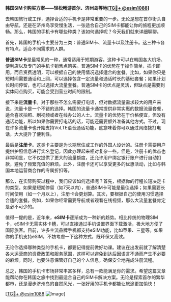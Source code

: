 **韩国SIM卡购买方案——轻松畅游首尔、济州岛等地[[TG💪+ @esim1088](https://t.me/s/esim1088)]**

去韩国旅行或工作，选择合适的手机卡是非常重要的一步。无论是想在首尔街头自由导航，还是在济州岛享受慢生活，一张适合自己的SIM卡都能让你的旅程更加顺畅。那么，韩国的手机卡有哪些种类？该如何选择呢？今天我们就来详细聊聊。

首先，韩国的手机卡主要分为三类：普通SIM卡、流量卡以及注册卡。这三种卡各有特点，适合不同需求的人群。

**普通SIM卡**是最常见的一种，通常适用于短期游客。这种卡可以在韩国各大机场、便利店以及专门的手机卡销售点购买。普通SIM卡的优势在于操作简单，插卡即用，而且资费透明，可以根据自己的使用情况选择适合的套餐。比如，如果你只是短时间需要通话和上网，可以选择包含一定流量和通话时长的基础套餐；如果计划长时间停留，也可以选择大流量套餐。普通SIM卡的优点是灵活，但缺点是需要到实体网点购买，可能会受到营业时间的限制。

接下来是**流量卡**。对于那些不怎么需要打电话，但对数据流量需求较大的用户来说，流量卡是一个不错的选择。韩国的流量卡通常提供非常实惠的数据流量套餐，适合喜欢拍照、刷视频或者在线办公的人士。流量卡的优势在于价格便宜，但没有通话功能，所以如果你需要打电话的话，可能还需要额外准备其他方式。不过，现在许多流量卡也开始支持VoLTE语音通话功能，这意味着你可以通过网络拨打电话，大大提升了便利性。

最后是**注册卡**。这类卡主要是为长期居住或工作的外国人设计的。注册卡需要用户提供护照信息进行实名登记，因此办理起来相对复杂一些。但是，注册卡的优点也非常明显，它不仅提供了更大的流量额度，还允许用户绑定银行账户进行自动扣款，避免了频繁充值的麻烦。此外，注册卡还可以享受更多的优惠活动，比如与韩国本地运营商合作的专属折扣等。

那么，在实际购买过程中，我们应该如何选择呢？首先，根据你的行程长短决定卡的类型。如果是短期停留（如7天以内），普通SIM卡可能是最佳选择；如果需要长时间使用（如一个月以上），注册卡会更划算。其次，要根据自己的使用习惯选择合适的套餐。例如，如果你经常需要导航或者观看在线视频，那么大流量套餐肯定是必不可少的。

值得一提的是，近年来，**eSIM卡**逐渐成为一种新的趋势。相比传统的物理SIM卡，eSIM卡无需实体卡槽，可以直接通过手机设置界面下载激活，极大地方便了国际旅客。目前，许多主流品牌手机都支持eSIM功能，比如苹果、三星等。如果你的手机支持eSIM，不妨考虑一下这种方式，既环保又高效。

无论你选择哪种类型的手机卡，都要记得提前做好功课。建议在出发前就了解清楚各大运营商的资费政策和服务范围，这样可以避免到达后因语言不通而产生不必要的麻烦。同时，也要注意保管好自己的个人信息，确保安全地完成注册流程。

总之，韩国的手机卡市场非常丰富多样，总有一款能满足你的需求。希望这篇文章能帮助你在韩国之旅中找到最适合自己的SIM卡解决方案。无论是探索首尔的繁华都市，还是漫步济州岛的自然风光，一张好用的手机卡都能让旅途更加愉快！

[[TG💪+ @esim1088](https://t.me/s/esim1088) ![Image](https://i.postimg.cc/4NQfJmqS/Snipaste-2025-05-13-00-14-12.png)]